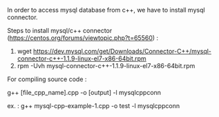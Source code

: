 In order to access mysql database from c++, we have to install mysql connector.

Steps to install mysql/c++ connector (https://centos.org/forums/viewtopic.php?t=65560) :
1. wget https://dev.mysql.com/get/Downloads/Connector-C++/mysql-connector-c++-1.1.9-linux-el7-x86-64bit.rpm
2. rpm -Uvh mysql-connector-c++-1.1.9-linux-el7-x86-64bit.rpm


For compiling source code :

 g++ [file_cpp_name].cpp -o [output] -l mysqlcppconn

 ex. : g++ mysql-cpp-example-1.cpp -o test -l mysqlcppconn
